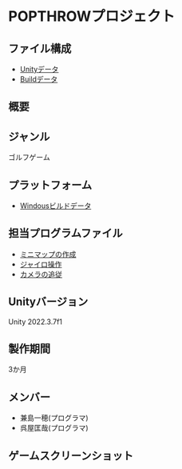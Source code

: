 # POPTHROWプロジェクト

## ファイル構成

* [Unityデータ](https://github.com/c23005/POPTHROW/tree/master/ProjectData/POPTHROW)
* [Buildデータ](https://github.com/c23005/POPTHROW/tree/master/BuildData/20240425_Win_POPTHROW)

## 概要

## ジャンル

ゴルフゲーム

## プラットフォーム

* [Windousビルドデータ](https://github.com/c23005/POPTHROW/tree/master/BuildData/20240425_Win_POPTHROW)


## 担当プログラムファイル

* [ミニマップの作成](https://github.com/c23005/POPTHROW/blob/master/ProjectData/POPTHROW/Assets/ScriptsFolder/MiniMapCam.cs)
* [ジャイロ操作](https://github.com/c23005/POPTHROW/blob/master/ProjectData/POPTHROW/Assets/ScriptsFolder/CameraGyroScript.cs)
* [カメラの追従](https://github.com/c23005/POPTHROW/blob/master/ProjectData/POPTHROW/Assets/ScriptsFolder/CameraScript.cs)

## Unityバージョン

Unity 2022.3.7f1

## 製作期間

3か月

## メンバー

* 兼島一穂(プログラマ)
* 呉屋匡哉(プログラマ)

## ゲームスクリーンショット

<img width = "400" alt="" scr="https://github.com/c23005/POPTHROW/blob/master/ScreenShot/TitleScene.png">